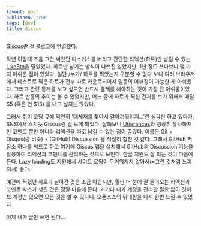 ```yaml
---
layout: post
published: true
tags: [dev]
title: Giscus
---
```


 [Giscus](https://giscus.app/ko)란 걸 블로그에 연결했다.

 작년 이맘때 즈음 그간 써왔던 디스커스를 버리고 간단한 리액션(하트)만 남길 수 있는 [LikeBtn](https://likebtn.com/en/)을 달았었다. 하트만 남기는 방식이 나쁘진 않았지만, 1년 정도 쓰다보니 몇 가지 아쉬운 점이 있었다. 일단 /누가/ 하트를 찍었는지 구분할 수 없다 보니 여러 브라우저에서 테스트로 찍은 하트가 전부 따로 카운트되어서 일종의 어뷰징이 가능한 게 아쉬웠다. 그리고 관련 통계를 보고 싶으면 반드시 결제를 해야하는 것이 가장 큰 아쉬움이었다. 하트 반응의 추이는 볼 수 있었지만, 어느 글에 하트가 찍힌 건지를 보기 위해서 매달 \$5 (혹은 연 \$13) 을 내고 싶지는 않았다.

 그래서 취미 코딩 큐에 막연히 '대체재를 찾아서 갈아끼워야지...'란 생각만 하고 있다가, SNS에서 스치듯 Giscus란 걸 보게 되었다. 살펴보니 [Utterances](https://utteranc.es/)와 굉장히 유사하지만 코멘트 뿐만 아니라 리액션을 따로 남길 수 있는 점이 끌렸다. 이름은 Git + Disqus(랑 비슷) + (GitHub) Discussion 을 적절히 합친 것 같다. 그래서 GitHub 저장소 하나를 씨드로 하고 여기에 Giscus 앱을 설치해서 GitHub의 Discussion 기능을 활용하여 리액션과 코멘트를 관리하는 것으로 보인다. 한글 지원도 잘 되는 것이 마음에 든다. Lazy loading도 지원해서 사이트 로딩이 무거워지지 않아서(=그런 것처럼 느껴져서) 좋다.

 예전에 찍혔던 하트가 날아간 것은 조금 아쉽지만, 훨씬 더 눈에 잘 들어오는
 리액션과 코멘트 박스가 생긴 것은 정말 마음에 든다. 거기다 내가 계정을 관리할
 필요 없이 깃허브 계정만 있으면 모든 것을 할 수 있다니. 오픈소스의 위대함을 다시
 한번 느낄 수 있었다.

 이제 내가 글만 쓰면 된다...


